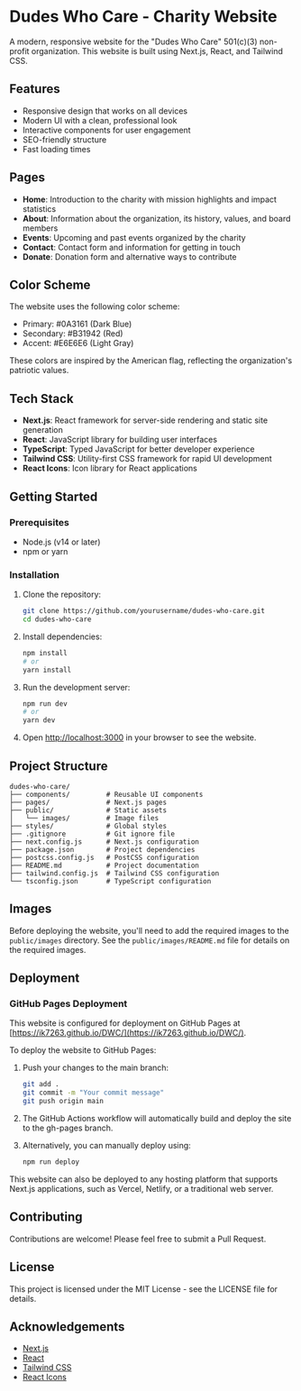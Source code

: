# Dudes Who Care - Charity Website

A modern, responsive website for the "Dudes Who Care" 501(c)(3) non-profit organization. This website is built using Next.js, React, and Tailwind CSS.

## Features

- Responsive design that works on all devices
- Modern UI with a clean, professional look
- Interactive components for user engagement
- SEO-friendly structure
- Fast loading times

## Pages

- **Home**: Introduction to the charity with mission highlights and impact statistics
- **About**: Information about the organization, its history, values, and board members
- **Events**: Upcoming and past events organized by the charity
- **Contact**: Contact form and information for getting in touch
- **Donate**: Donation form and alternative ways to contribute

## Color Scheme

The website uses the following color scheme:
- Primary: #0A3161 (Dark Blue)
- Secondary: #B31942 (Red)
- Accent: #E6E6E6 (Light Gray)

These colors are inspired by the American flag, reflecting the organization's patriotic values.

## Tech Stack

- **Next.js**: React framework for server-side rendering and static site generation
- **React**: JavaScript library for building user interfaces
- **TypeScript**: Typed JavaScript for better developer experience
- **Tailwind CSS**: Utility-first CSS framework for rapid UI development
- **React Icons**: Icon library for React applications

## Getting Started

### Prerequisites

- Node.js (v14 or later)
- npm or yarn

### Installation

1. Clone the repository:
   ```bash
   git clone https://github.com/yourusername/dudes-who-care.git
   cd dudes-who-care
   ```

2. Install dependencies:
   ```bash
   npm install
   # or
   yarn install
   ```

3. Run the development server:
   ```bash
   npm run dev
   # or
   yarn dev
   ```

4. Open [http://localhost:3000](http://localhost:3000) in your browser to see the website.

## Project Structure

```
dudes-who-care/
├── components/         # Reusable UI components
├── pages/              # Next.js pages
├── public/             # Static assets
│   └── images/         # Image files
├── styles/             # Global styles
├── .gitignore          # Git ignore file
├── next.config.js      # Next.js configuration
├── package.json        # Project dependencies
├── postcss.config.js   # PostCSS configuration
├── README.md           # Project documentation
├── tailwind.config.js  # Tailwind CSS configuration
└── tsconfig.json       # TypeScript configuration
```

## Images

Before deploying the website, you'll need to add the required images to the `public/images` directory. See the `public/images/README.md` file for details on the required images.

## Deployment

### GitHub Pages Deployment

This website is configured for deployment on GitHub Pages at [https://ik7263.github.io/DWC/](https://ik7263.github.io/DWC/).

To deploy the website to GitHub Pages:

1. Push your changes to the main branch:
   ```bash
   git add .
   git commit -m "Your commit message"
   git push origin main
   ```

2. The GitHub Actions workflow will automatically build and deploy the site to the gh-pages branch.

3. Alternatively, you can manually deploy using:
   ```bash
   npm run deploy
   ```

This website can also be deployed to any hosting platform that supports Next.js applications, such as Vercel, Netlify, or a traditional web server.

## Contributing

Contributions are welcome! Please feel free to submit a Pull Request.

## License

This project is licensed under the MIT License - see the LICENSE file for details.

## Acknowledgements

- [Next.js](https://nextjs.org/)
- [React](https://reactjs.org/)
- [Tailwind CSS](https://tailwindcss.com/)
- [React Icons](https://react-icons.github.io/react-icons/) 